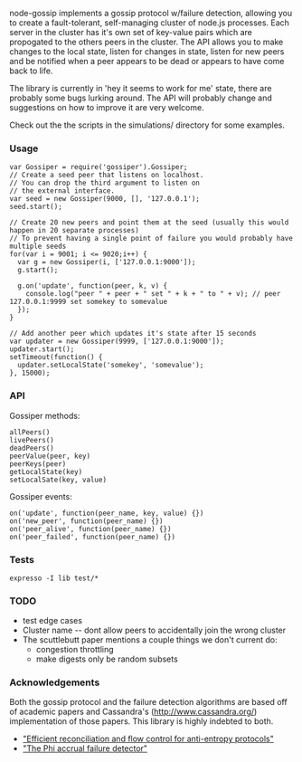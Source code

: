 node-gossip implements a gossip protocol w/failure detection, allowing you to create a fault-tolerant, self-managing cluster of node.js processes.  Each server in the cluster has it's own set of key-value pairs which are propogated to the others peers in the cluster.  The API allows you to make changes to the local state, listen for changes in state, listen for new peers and be notified when a peer appears to be dead or appears to have come back to life.

The library is currently in 'hey it seems to work for me' state, there are probably some bugs lurking around. The API will probably change and suggestions on how to improve it are very welcome.

Check out the the scripts in the simulations/ directory for some examples.

### Usage

    var Gossiper = require('gossiper').Gossiper;
    // Create a seed peer that listens on localhost.
    // You can drop the third argument to listen on
    // the external interface.
    var seed = new Gossiper(9000, [], '127.0.0.1');
    seed.start();

    // Create 20 new peers and point them at the seed (usually this would happen in 20 separate processes)
    // To prevent having a single point of failure you would probably have multiple seeds
    for(var i = 9001; i <= 9020;i++) {
      var g = new Gossiper(i, ['127.0.0.1:9000']);
      g.start();
      
      g.on('update', function(peer, k, v) {
        console.log("peer " + peer + " set " + k + " to " + v); // peer 127.0.0.1:9999 set somekey to somevalue
      });
    }

    // Add another peer which updates it's state after 15 seconds
    var updater = new Gossiper(9999, ['127.0.0.1:9000']);
    updater.start();
    setTimeout(function() {
      updater.setLocalState('somekey', 'somevalue');
    }, 15000);


### API

Gossiper methods:

    allPeers()
    livePeers()
    deadPeers()
    peerValue(peer, key)
    peerKeys(peer)
    getLocalState(key)
    setLocalSate(key, value)

Gossiper events:

    on('update', function(peer_name, key, value) {})
    on('new_peer', function(peer_name) {})
    on('peer_alive', function(peer_name) {})
    on('peer_failed', function(peer_name) {})

### Tests

    expresso -I lib test/*

### TODO

* test edge cases
* Cluster name -- dont allow peers to accidentally join the wrong cluster
* The scuttlebutt paper mentions a couple things we don't current do:
  * congestion throttling
  * make digests only be random subsets

### Acknowledgements

Both the gossip protocol and the failure detection algorithms are based off of academic papers and Cassandra's (http://www.cassandra.org/) implementation of those papers.  This library is highly indebted to both.

* ["Efficient reconciliation and flow control for anti-entropy protocols"](http://www.cs.cornell.edu/home/rvr/papers/flowgossip.pdf)
* ["The Phi accrual failure detector"](http://vsedach.googlepages.com/HDY04.pdf)
